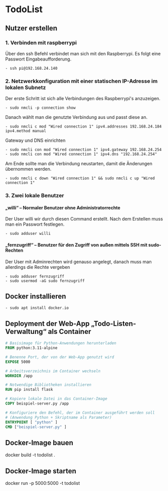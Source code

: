 # TodoList

## Nutzer erstellen

### 1. Verbinden mit raspberrypi
Über den ssh Befehl verbindet man sich mit den Raspberrypi. Es folgt eine Passwort Eingabeaufforderung.

    - ssh pi@192.168.24.140
    
### 2. Netzwerkkonfiguration mit einer statischen IP-Adresse im lokalen Subnetz
Der erste Schritt ist sich alle Verbindungen des Raspberrypi's anzuzeigen.

    - sudo nmcli -p connection show
Danach wählt man die genutzte Verbindung aus und passt diese an.

    - sudo nmcli c mod "Wired connection 1" ipv4.addresses 192.168.24.184 ipv4.method manual

Gateway und DNS einrichten

    - sudo nmcli con mod "Wired connection 1" ipv4.gateway 192.168.24.254
    - sudo nmcli con mod "Wired connection 1" ipv4.dns "192.168.24.254"
    
Am Ende sollte man die Verbindung neustarten, damit die Änderungen übernommen werden.

    - sudo nmcli c down "Wired connection 1" && sudo nmcli c up "Wired connection 1"

### 3. Zwei lokale Benutzer
#### „willi“ – Normaler Benutzer ohne Administratorrechte
Der User willi wir durch diesen Command erstellt. Nach dem Erstellen muss man ein Passwort festlegen.

    - sudo adduser willi 

#### „fernzugriff“ – Benutzer für den Zugriff von außen mittels SSH mit sudo-Rechten
Der User mit Adminrechten wird genauso angelegt, danach muss man allerdings die Rechte vergeben

    - sudo adduser fernzugriff 
    - sudo usermod -aG sudo fernzugriff

## Docker installieren

    - sudo apt install docker.io
    
## Deployment der Web-App „Todo-Listen-Verwaltung“ als Container
```Dockerfile
# Basisimage für Python-Anwendungen herunterladen
FROM python:3.11-alpine

# Benenne Port, der von der Web-App genutzt wird
EXPOSE 5000

# Arbeitsverzeichnis im Container wechseln
WORKDIR /app

# Notwendige Bibliotheken installieren
RUN pip install flask

# Kopiere lokale Datei in das Container-Image
COPY beispiel-server.py /app

# Konfiguriere den Befehl, der im Container ausgeführt werden soll 
# (Anwendung Python + Skriptname als Parameter)
ENTRYPOINT [ "python" ]
CMD ["beispiel-server.py" ]
```
## Docker-Image bauen
docker build -t todolist . 
## Docker-Image starten
docker run -p 5000:5000 -t todolist
























